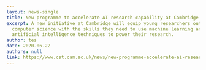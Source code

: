 ```yaml
---
layout: news-single
title: New programme to accelerate AI research capability at Cambridge
excerpt: A new initiative at Cambridge will equip young researchers outside
  computer science with the skills they need to use machine learning and
  artificial intelligence techniques to power their research.
author: tes
date: 2020-06-22
authors: null
link: https://www.cst.cam.ac.uk/news/new-programme-accelerate-ai-research-capability-cambridge
---
```


